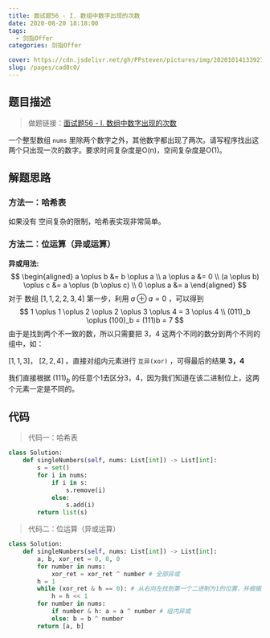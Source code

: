 ```yaml
---
title: 面试题56 - I. 数组中数字出现的次数
date: 2020-08-20 18:18:00
tags: 
  - 剑指Offer
categories: 剑指Offer

cover: https://cdn.jsdelivr.net/gh/PPsteven/pictures/img/20201014133927.png
slug: /pages/cad8c0/
---
```


## 题目描述

> 做题链接：[面试题56 - I. 数组中数字出现的次数](https://leetcode-cn.com/problems/shu-zu-zhong-shu-zi-chu-xian-de-ci-shu-lcof/)

一个整型数组 `nums` 里除两个数字之外，其他数字都出现了两次。请写程序找出这两个只出现一次的数字。要求时间复杂度是O(n)，空间复杂度是O(1)。

<!--more-->

## 解题思路

### 方法一：哈希表

如果没有 空间复杂的限制，哈希表实现非常简单。

### 方法二：位运算（异或运算）

**异或用法:**
$$
\begin{aligned}
a \oplus b &= b \oplus a \\
a \oplus a &= 0 \\
(a \oplus b) \oplus c &= a \oplus (b \oplus c) \\
0 \oplus a &= a 
\end{aligned}
$$
对于 数组 $[1, 1, 2, 2, 3, 4]$ 第一步，利用 $a \oplus a = 0$ ，可以得到 
$$
1 \oplus 1 \oplus 2 \oplus 2 \oplus 3 \oplus 4 = 3 \oplus 4 \\
(011)_b \oplus (100)_b = (111)b = 7
$$
由于是找到两个不一致的数，所以只需要把 3，4 这两个不同的数分到两个不同的组中，如：

$[1, 1, 3]$， $[2, 2, 4]$ 。直接对组内元素进行 `互异(xor)` ，可得最后的结果 **3，4**

我们直接根据 $(111)_b$ 的任意个1去区分3，4，因为我们知道在该二进制位上，这两个元素一定是不同的。

## 代码

> 代码一：哈希表

```python
class Solution:
    def singleNumbers(self, nums: List[int]) -> List[int]:
        s = set()
        for i in nums:
            if i in s: 
                s.remove(i)
            else: 
                s.add(i)
        return list(s)
```

> 代码二：位运算（异或运算）

```python
class Solution:
    def singleNumbers(self, nums: List[int]) -> List[int]:
        a, b, xor_ret = 0, 0, 0
        for number in nums:
            xor_ret = xor_ret ^ number # 全部异或
        h = 1
        while (xor_ret & h == 0): # 从右向左找到第一个二进制为1的位置，并根据这位置去分组
            h = h << 1
        for number in nums:
            if number & h: a = a ^ number # 组内异或
            else: b = b ^ number
        return [a, b]
```

